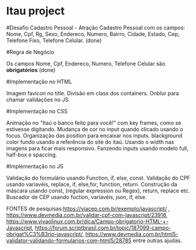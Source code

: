 # Itau project 

#Desafio Cadastro Pessoal - Atração
 Cadastro Pessoal com os campos: Nome, Cpf, Rg, Sexo, Endereco, Numero, Bairro, Cidade, Estado, Cep, Telefone Fixo, Telefone Celular.
 (done)
 
 #Regra de Negócio
 
 Os campos Nome, Cpf, Endereco, Numero, Telefone Celular são <b>obrigatórios</b>
  (done)
  
  #Implementação no HTML
  
  Imagem favicon no title.
  Divisão em class dos containers.
  Onblur para chamar validações no JS.
  
  #Implementação no CSS
  
  Animação no "Itaú o banco feito para você!" com key frames, como se estivesse digitando.
  Mudança de cor no input quando clicado usando o focus.
  Organização das position para encaixar nos inputs.
  blackground color fundo usando a referência do site do itaú.
  Usando o width nas imagens para ficar mais responsivo.
  Fanzendo inputs usando modelo full, half-box e spaccing.
  
  #Implementação no JS
  
  Validação do formulário usando Function, if, else, const.
  Validação do CPF usando variavéis, replace, if, else,for,  function, return.
  Construção da máscara  usando const, (regular expression ou Regex), return, replace etc.
  Buscador de CEP usando fuction, variavéis, json, if, else.
  
  FONTES de pesquisas:https://viacep.com.br/exemplo/javascript/ , https://www.devmedia.com.br/validar-cpf-com-javascript/23916,  https://www.vivaolinux.com.br/dica/Campo-obrigatorio-HTML-+-Javascript, https://forum.scriptbrasil.com.br/topic/187099-campo-obrigat%C3%B3rio-javascript/,  https://www.devmedia.com.br/html5-validator-validando-formularios-com-html5/28785 entre outras ajudas.
  
  
  
  

 
 
